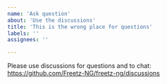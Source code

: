 ```yaml
---
name: 'Ask question'
about: 'Use the discussions'
title: 'This is the wrong place for questions'
labels: ''
assignees: ''

---
```


Please use discussions for questions and to chat:
https://github.com/Freetz-NG/freetz-ng/discussions


